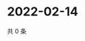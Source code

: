 # 2022-02-14

共 0 条

<!-- BEGIN WEIBO -->
<!-- 最后更新时间 Mon Feb 14 2022 12:10:57 GMT+0800 (China Standard Time) -->

<!-- END WEIBO -->
